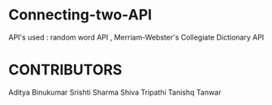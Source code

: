 # Connecting-two-API
API's used : random word API , Merriam-Webster's Collegiate Dictionary API
# CONTRIBUTORS
Aditya Binukumar
Srishti Sharma
Shiva Tripathi
Tanishq Tanwar
